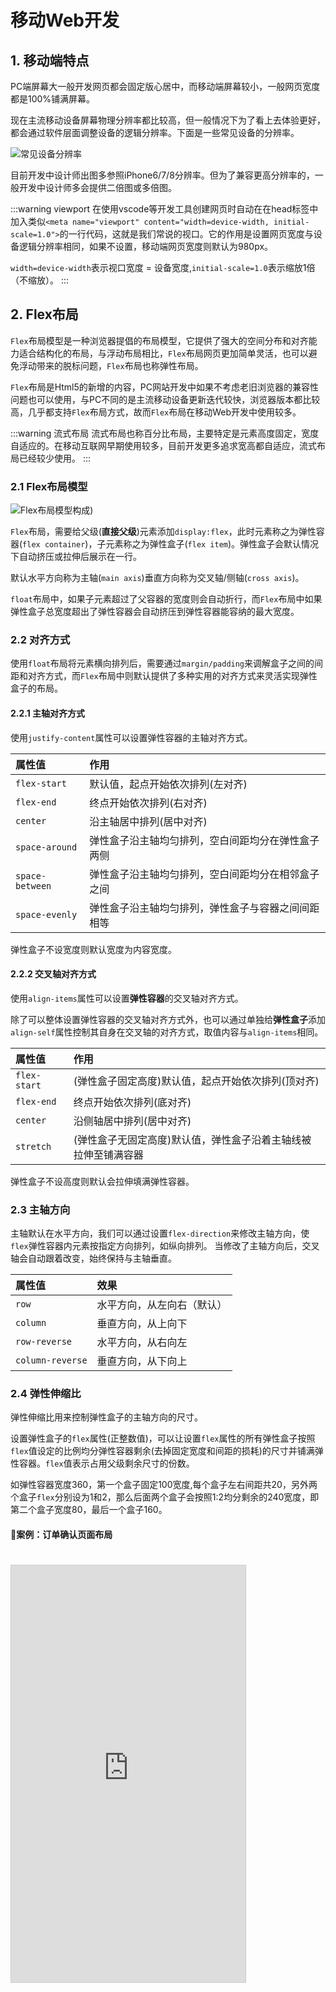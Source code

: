 # 移动Web开发

## 1. 移动端特点

PC端屏幕大一般开发网页都会固定版心居中，而移动端屏幕较小，一般网页宽度都是100%铺满屏幕。

现在主流移动设备屏幕物理分辨率都比较高，但一般情况下为了看上去体验更好，都会通过软件层面调整设备的逻辑分辨率。下面是一些常见设备的分辨率。

![常见设备分辨率](https://s2.loli.net/2023/05/03/YEHxN73CsqQdtO8.jpg)

目前开发中设计师出图多参照iPhone6/7/8分辨率。但为了兼容更高分辨率的，一般开发中设计师多会提供二倍图或多倍图。

:::warning viewport
在使用vscode等开发工具创建网页时自动在在head标签中加入类似`<meta name="viewport" content="width=device-width, initial-scale=1.0">`的一行代码，这就是我们常说的视口。它的作用是设置网页宽度与设备逻辑分辨率相同，如果不设置，移动端网页宽度则默认为980px。

`width=device-width`表示视口宽度 = 设备宽度,`initial-scale=1.0`表示缩放1倍（不缩放）。
:::

## 2. Flex布局

`Flex`布局模型是一种浏览器提倡的布局模型，它提供了强大的空间分布和对齐能力适合结构化的布局，与浮动布局相比，`Flex`布局网页更加简单灵活，也可以避免浮动带来的脱标问题，`Flex`布局也称弹性布局。

`Flex`布局是Html5的新增的内容，PC网站开发中如果不考虑老旧浏览器的兼容性问题也可以使用，与PC不同的是主流移动设备更新迭代较快，浏览器版本都比较高，几乎都支持`Flex`布局方式，故而`Flex`布局在移动Web开发中使用较多。

:::warning 流式布局
流式布局也称百分比布局，主要特定是元素高度固定，宽度自适应的。在移动互联网早期使用较多，目前开发更多追求宽高都自适应，流式布局已经较少使用。
:::

### 2.1 Flex布局模型

![Flex布局模型构成](https://s2.loli.net/2023/05/03/OBRxaIhWqcJzZfK.jpg))

`Flex`布局，需要给父级(**直接父级**)元素添加`display:flex`，此时元素称之为弹性容器(`flex container`)，子元素称之为弹性盒子(`flex item`)。弹性盒子会默认情况下自动挤压或拉伸后展示在一行。

默认水平方向称为主轴(`main axis`)垂直方向称为交叉轴/侧轴(`cross axis`)。

`float`布局中，如果子元素超过了父容器的宽度则会自动折行，而`Flex`布局中如果弹性盒子总宽度超出了弹性容器会自动挤压到弹性容器能容纳的最大宽度。

### 2.2 对齐方式

使用`float`布局将元素横向排列后，需要通过`margin/padding`来调解盒子之间的间距和对齐方式，而`Flex`布局中则默认提供了多种实用的对齐方式来灵活实现弹性盒子的布局。

#### 2.2.1 主轴对齐方式

使用`justify-content`属性可以设置弹性容器的主轴对齐方式。

属性值|作用
:-|:-
`flex-start`|默认值，起点开始依次排列(左对齐)
`flex-end`|终点开始依次排列(右对齐)
`center`|沿主轴居中排列(居中对齐)
`space-around`|弹性盒子沿主轴均匀排列，空白间距均分在弹性盒子两侧
`space-between`|弹性盒子沿主轴均匀排列，空白间距均分在相邻盒子之间
`space-evenly`|弹性盒子沿主轴均匀排列，弹性盒子与容器之间间距相等

弹性盒子不设宽度则默认宽度为内容宽度。

#### 2.2.2 交叉轴对齐方式

使用`align-items`属性可以设置**弹性容器**的交叉轴对齐方式。

除了可以整体设置弹性容器的交叉轴对齐方式外，也可以通过单独给**弹性盒子**添加`align-self`属性控制其自身在交叉轴的对齐方式，取值内容与`align-items`相同。

属性值|作用
:-|:-
`flex-start`|(弹性盒子固定高度)默认值，起点开始依次排列(顶对齐)
`flex-end`|终点开始依次排列(底对齐)
`center`|沿侧轴居中排列(居中对齐)
`stretch`|(弹性盒子无固定高度)默认值，弹性盒子沿着主轴线被拉伸至铺满容器

弹性盒子不设高度则默认会拉伸填满弹性容器。

### 2.3 主轴方向

主轴默认在水平方向，我们可以通过设置`flex-direction`来修改主轴方向，使`flex`弹性容器内元素按指定方向排列，如纵向排列。
当修改了主轴方向后，交叉轴会自动跟着改变，始终保持与主轴垂直。

属性值|效果
:-|:-
`row`|水平方向，从左向右（默认）
`column`|垂直方向，从上向下
`row-reverse`|水平方向，从右向左
`column-reverse`|垂直方向，从下向上

### 2.4 弹性伸缩比

弹性伸缩比用来控制弹性盒子的主轴方向的尺寸。

设置弹性盒子的`flex`属性(正整数值)，可以让设置`flex`属性的所有弹性盒子按照`flex`值设定的比例均分弹性容器剩余(去掉固定宽度和间距的损耗)的尺寸并铺满弹性容器。`flex`值表示占用父级剩余尺寸的份数。

如弹性容器宽度360，第一个盒子固定100宽度,每个盒子左右间距共20，另外两个盒子`flex`分别设为1和2，那么后面两个盒子会按照1:2均分剩余的240宽度，即第二个盒子宽度80，最后一个盒子160。

#### 案例：订单确认页面布局

<iframe src="https://frontend-demo.a-nomad.com/flex_xtx/index.html" style="margin-top:20px;width:375px;height:667px;border:1px solid #ccc;" scrolling="no" />

```html{3-4,8,11,14,24-26}
<style>
    .user-info {
        display: flex;
        align-items: center;
        padding: 15px 0 15px 11px;
    }
    .user-info .user{
        flex: 1;
    }
    .user-info .user .contact {
        display: flex;
    }
    .user-info .edit {
        /* 未标明尺寸的手指可点击区域一般设为44x44（经验值，保证手指可覆盖） */
        width: 44px;
        height: 44px;
        text-align: center;
        line-height: 44px;
        color: #808080;
    }
    .payment {
        position: fixed;
        bottom: 0;
        display: flex;
        justify-content: space-between;
        align-items: center;
    }
</style>
<div class="main">
    <div class="pannel user-info">
        <div class="location">
            <i class="iconfont icon-round_location_fill"></i>
        </div>
        <div class="user">
            <div class="contact">
                <h5>林丽</h5>
                <p>18500667882</p>
            </div>
            <div class="address">北京市 海淀区 中关村软件园 信息科技大厦1号
                楼410#
            </div>
        </div>
        <div class="edit">
            <i class="iconfont icon-youjiantou"></i>
        </div>
    </div>
</div>
<div class="payment">
    <div class="money">
        合计: <span class="text-danger">￥<i>266.00</i></span>
    </div>
    <div class="pay">
        <a href="#">去支付</a>
    </div>
</div>
```

### 2.5 弹性盒子换行与行对齐方式

弹性盒子可以自动挤压或拉伸，默认情况下，所有弹性盒子都在一行显示。可以通过`flex-wrap`来设置其换行方式。当设置为`wrap`时，弹性容器中一行放不下子元素后会自动折行，与`float`效果类似。

属性值|效果
:-|:-
`wrap`|换行
`nowrap`|不换行（默认）

当弹性盒子换行显示时，多行之间会存在间距，可以使用`align-content`属性来调整行对齐方式，其取值与`justify-content`基本相同，这里不在赘述。

### 2.6 文字省略

正常情况下要使溢出文字显示省略号设置如下样式即可：

```css
text-overflow: ellipsis;
white-space: nowrap;
overflow: hidden;
```

但如果文字所在父级是一个`flex`弹性盒子，弹性盒子的内容会被不换行的文字撑开，此时要显式设定父级宽度才能使`overflow:hidden`生效，一般情况下我们可以设定`width:0`,同时设置`flex`属性让父级自动选择宽度。

```html{15-16}
<style>
    .container {
        display: flex;
        align-items: center;
        width: 300px;
    }

    .container .pic {
        width: 120px;
        height: 120px;
        background-color: pink;
    }

    .container .content {
        flex: 1;
        width: 0;
    }

    .container .content p {
        text-overflow: ellipsis;
        white-space: nowrap;
        overflow: hidden;
    }
</style>
<div class="container">
    <div class="pic">123</div>
    <div class="content">
        <h4>不能说的秘密</h4>
        <p>你说把爱渐渐放下会走更远，又何必去改变已错过的时间</p>
    </div>
</div>
```

## 3. 移动适配

移动适配的主要目标是根据不同屏幕分辨率对网页元素进行等比例的尺寸调整，以达到近乎一致的浏览体验。

一般在PC端网站开发中最常用的单位就像素(px),像素是一个绝对单位，不论什么屏幕一像素的大小是固定的，因此无法使用其进行移动适配，但是因为PC分辨率一般较高，且大多PC站设计都采用版心居中的方式，不同分辨率通常表现为版心两侧留白的大小不同。

移动开发适配需要借助一些相对尺寸单位，来实现开发中设置相同尺寸但在实际浏览过程中会根据用户使用设备分辨率来展示为不同的尺寸。目前常用的解决方案有`rem`和`vw/vh`两种，前者出现较早有大量企业使用，后者出现较晚但使用更加简便，很多企业逐步由`rem`方案转为`vw/vh`方案，B站的手机站就采用了`vw`方案进行移动适配。

### 3.1 rem方案

`rem`是一种相对于根字号（html标签的字体大小）的尺寸单位，**`1rem=1HTML字号大小`**。

我们在开发过程为元素设置相同的`rem`尺寸，借助`rem`相对单位的特性，我们只需要根据不同分辨率设置不同的网页根字号大小就可以实现元素动态物理尺寸来达到移动适配效果。

#### 3.1.1 rem换算

一般情况下在`rem`布局方案中，我们通常将网页分成10等份，**根字号设置视口宽度的1/10**即可，如视口尺寸375px，那根字号通常设为37.5px，此时1rem=37.5px。

实际开发中，多数设计稿是基于375px的2倍图，开发中我们只需要在设计稿查看工具（如PxCook等）中预览设计稿时设为2倍图模式，视口宽度就会显示为375px，此时元素尺寸都是基于375px视口宽度的且单位是像素，此时1rem=37.5px，我们只需要将元素像素尺寸除以37.5就可以得到其`rem`尺寸了。

**rem尺寸 = px尺寸/(视口宽度 * 1/10) = px尺寸/根字号**。

#### 3.1.2 媒体查询

css中媒体查询可以监测不同分辨率来设置不同样式，`rem`方案就是借助媒体查询设置不同根字号大小来实现移动适配的，在响应式布局中也大量使用媒体查询来进行样式调整。

媒体查询使用非常简单，简化语法结构如下：

```css
/* 语法 */
@media(媒体特性){
    选择器{
        CSS属性
    }
}

/* 示例 */
@media(width:375px){
    html{
        font-size:37.5px;
    }
}
```

以上示例表示当浏览器视口宽度为375px时将网页根字号设置为37.5px。

#### 3.1.3 flexible

了解了以上原理后，我们只需要根据不同视口宽度设置对应媒体查询就可以实现`rem方案`了，但视口宽度是不确定，我们无法为每一种视口宽度都写一个媒体查询，这就需要借助js来动态侦测视口宽度并调整对应根字号大小，目前主流的方案是使用手淘项目组开源的[flexible js](https://github.com/amfe/lib-flexible)，其功能就是根据不同的视口宽度给网页中html根节点设置不同的`font-size`。

`flexible js`使用方式非常简单，安装并引入js文件即可，这里就不再赘述了。

#### 3.1.4 Less

在采用`rem`方案时，我们总是要将设计稿的像素尺寸除以根字号才能得到rem尺寸，但css并不支持数据计算，每次手动计算是不实际的，我们可以借助Less/Sass等CSS扩展库实现，这里我们采用相对简单的Less。

Less是一个CSS预处理器,它扩充了 CSS 语言, 使 CSS 具备一定的逻辑性、计算能力，甚至可以使用很多类似js的用法，less文件开发完成后会编译成css供调用者使用。

less功能非常强大，这里我们不展开讲解了，如有需要可以到[Less中文网](https://less.bootcss.com/)系统学习，只记录些许常用的注意事项。

* 单行注释不会编译到最终css文件中，但块注释会。
* less 4.0及之后版本计算除法需要放到小括号中或使用`./`。如 `width:(100/37.5rem);`
* `&`符号表示当前选择器，并不会生成后代选择器，通常配合伪类或伪元素使用。
* 在less文件第一行添加: `// out: false`可以禁用当前less文件导出。`// out: 目录或文件`则可以将当前less文件导出到指定目录下或导出为指定文件名。

#### 案例：订单确认页面布局rem版

下面我们使用rem方案来重构一下 [2.4章节中的案例](#案例-订单确认页面布局)。

```less{1,5,16-17,19}
@rootFontSize: 37.5rem;
.user-info {
    display: flex;
    align-items: center;
    padding: (15/@rootFontSize) 0 (15/@rootFontSize) (11/@rootFontSize);

    .user {
        flex: 1;
    
        .contact {
            display: flex;
        }
    }

    .edit {
        width: (44/@rootFontSize);
        height: (44/@rootFontSize);
        text-align: center;
        line-height: (44/@rootFontSize);
        color: #808080;
    }
}
.payment {
    position: fixed;
    bottom: 0;
    display: flex;
    justify-content: space-between;
    align-items: center;
}
```

```html{1}
<meta name="viewport" content="width=device-width, initial-scale=1, maximum-scale=1, minimum-scale=1, user-scalable=no">
<div class="main">
    <div class="pannel user-info">
        <div class="location">
            <i class="iconfont icon-round_location_fill"></i>
        </div>
        <div class="user">
            <div class="contact">
                <h5>林丽</h5>
                <p>18500667882</p>
            </div>
            <div class="address">北京市 海淀区 中关村软件园 信息科技大厦1号
                楼410#
            </div>
        </div>
        <div class="edit">
            <i class="iconfont icon-youjiantou"></i>
        </div>
    </div>
</div>
<div class="payment">
    <div class="money">
        合计: <span class="text-danger">￥<i>266.00</i></span>
    </div>
    <div class="pay">
        <a href="#">去支付</a>
    </div>
</div>
<script src="./js/index.min.js"></script>
```

### 3.2 vw/vh方案

`vw/vh`方案与`rem`方案非常类似，`vw/vh`也是相对单位，不过它是相对于视口的尺寸，`vw`相对于视口宽度，`vh`则是相对于视口高度。

一般情况下在`vw/vh`布局方案中，`vw/vh`尺寸是当前视口宽度/高度的1/100，如视口尺寸 (375 x 667)px，，此时1rem=37.5px。此时1vw=3.75px,1vh=6.67px。如果设计稿宽度是375px，我们只需要将元素像素尺寸除以3.75就可以得到其`vw`尺寸，`vh`计算也是同理。

开发中可以使用`vw`和`vh`，但不建议混用，因为有设全面屏设备存在刘海屏，混用会导致盒子变形，一般设计稿宽度多采用固定宽度，建议直接使用`vw`即可。

视口宽高是由浏览器自动检测的，不需要我们使用媒体查询或者引入其它库来计算，因此使用起来比`rem`更加简便。

案例：订单确认页面布局vw版

```less{1,5,16-17,19}
@vw: 3.75vw;
.user-info {
    display: flex;
    align-items: center;
    padding: (15/@vw) 0 (15/@vw) (11/@vw);

    .user {
        flex: 1;
    
        .contact {
            display: flex;
        }
    }

    .edit {
        width: (44/@vw);
        height: (44/@vw);
        text-align: center;
        line-height: (44/@vw);
        color: #808080;
    }
}
.payment {
    position: fixed;
    bottom: 0;
    display: flex;
    justify-content: space-between;
    align-items: center;
}
```

```html
<div class="main">
    <div class="pannel user-info">
        <div class="location">
            <i class="iconfont icon-round_location_fill"></i>
        </div>
        <div class="user">
            <div class="contact">
                <h5>林丽</h5>
                <p>18500667882</p>
            </div>
            <div class="address">北京市 海淀区 中关村软件园 信息科技大厦1号
                楼410#
            </div>
        </div>
        <div class="edit">
            <i class="iconfont icon-youjiantou"></i>
        </div>
    </div>
</div>
<div class="payment">
    <div class="money">
        合计: <span class="text-danger">￥<i>266.00</i></span>
    </div>
    <div class="pay">
        <a href="#">去支付</a>
    </div>
</div>
```

## 4. 响应式

除了专门开发手机站做移动适配外，一些内容较少的网站（如企业站等）可以直接选择做响应式。响应式就是根据不同的视口尺寸改变网页内容的布局方式，将相同的内容展示在不同尺寸的设备屏幕上。

### 4.1 媒体查询

既然要适配不同的视口尺寸，就自然会用到媒体查询，我们在[rem方案](#_3-1-2-媒体查询)中简单介绍过了媒体查询的基本用法，这里我们做一单简单的补充以满足响应式布局要求。

响应是布局并不会为每个尺寸的视口都调整不同的内容布局方式，而是在不同视口区间范围内展示不同的布局方式。常见的视口划分如下：

视口宽度区间|设备屏幕
:-|:-
[,576)|超小屏
[576,768)|小屏幕
[768,992)|中等屏
[992,1200)|大屏
[1200,)|超大屏

我们可以根据以上屏幕尺寸区间来书写不同媒体查询：

```css
@media(max-width:576px){
    ...
}
@media(max-width:768px){
    ...
}
@media(max-width:992px){
    ...
}
@media(max-width:1200px){
    ...
}
@media(min-width:1200px){
    ...
}
```

因为css具有层叠写，后面书写的媒体查询会层叠前面的，因此以上媒体查询必须按顺序书写。

媒体查询完整写入为：`@media 关键词 媒体类型 and 媒体特性）{ CSS代码 }`

* 关键词包含 `and/only/not`
* 媒体类型是用来区分设备类型的，如屏幕设备、打印设备等，其中手机、电脑、平板都属于屏幕设备。

    类型名称|值|描述
    :-|:-|:-
    屏幕|`screen`|带屏幕的设备
    打印预览|`print`|打印预览模式
    阅读器|`speech`|屏幕阅读模式
    不区分类型|`all`|默认值，包括以上3种情形

* 媒体特性主要用来描述媒体类型的具体特征，如当前屏幕的宽高、分辨率、横屏或竖屏等

    特性名称|属性|值  
    :-|:-|:-
    视口的宽和高|`width/height`|数值
    视口最大宽或高|`max-width/max-height`|数值
    视口最小宽或高|`min-width/min-height`|数值
    屏幕方向|`orientation`|`portrait`:竖屏,`landscape`: 横屏

除了定义在css中，媒体查询还可以使用外链引入，语法如下:
`<link rel="stylesheet" media="逻辑符 媒体类型 and (媒体特性)" href="xx.css">`

```html
<!-- 根据视口宽度引用不同css文件 -->
<link rel="stylesheet" media="(max-width:768px)" href="small.css">
<link rel="stylesheet" media="(max-width:992px)" href="medium.css">
```

### 4.2 Bootstrap

在响应式开发中我们并不会手动书写大量的媒体查询，通常我们会借助于类似于Bootstrap等流行的响应式框架来进行快速开发，其使用方式也非常简单，这里不做详述了，有需要的效果版可以参阅[Bootstrap中文网](https://www.bootcss.com/)学习。
